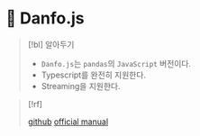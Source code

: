 # 󰏢 Danfo.js


> [!bl] 알아두기
>
> - `Danfo.js`는 `pandas`의 `JavaScript` 버전이다.
> - Typescript를 완전히 지원한다.
> - Streaming을 지원한다.


> [!rf]
>
> [github](https://github.com/javascriptdata/danfojs)
> [official manual](https://danfo.jsdata.org/getting-started)
